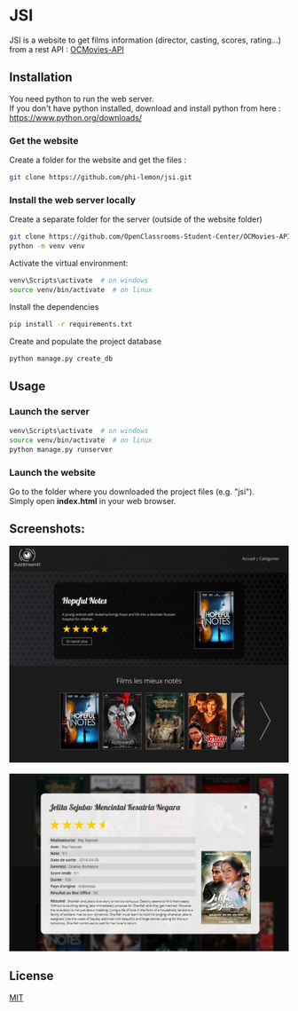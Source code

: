 # JSI

JSI is a website to get films information (director, casting, scores, rating...) from a rest API : [OCMovies-API](https://github.com/OpenClassrooms-Student-Center/OCMovies-API-EN-FR)

## Installation

You need python to run the web server.<br>
If you don't have python installed, download and install python from here : https://www.python.org/downloads/

### Get the website
Create a folder for the website and get the files :
```bash
git clone https://github.com/phi-lemon/jsi.git
```

### Install the web server locally
Create a separate folder for the server (outside of the website folder)
```bash
git clone https://github.com/OpenClassrooms-Student-Center/OCMovies-API-EN-FR.git
python -m venv venv
```

Activate the virtual environment:

```bash
venv\Scripts\activate  # on windows
source venv/bin/activate  # on linux
```

Install the dependencies

```bash
pip install -r requirements.txt
```

Create and populate the project database

```bash
python manage.py create_db
```


## Usage

### Launch the server
```bash
venv\Scripts\activate  # on windows
source venv/bin/activate  # on linux
python manage.py runserver
```

### Launch the website
Go to the folder where you downloaded the project files (e.g. "jsi").<br/>
Simply open **index.html** in your web browser.

## Screenshots:

<img src="screenshots/page.png"><br/><br/>
<img src="screenshots/modal.png">

## License
[MIT](https://github.com/phi-lemon/jsi/blob/main/LICENSE.md)
